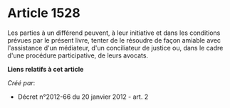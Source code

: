 # Article 1528

Les parties à un différend peuvent, à leur initiative et dans les conditions prévues par le présent livre, tenter de le
résoudre de façon amiable avec l'assistance d'un médiateur, d'un conciliateur de justice ou, dans le cadre d'une procédure
participative, de leurs avocats.

**Liens relatifs à cet article**

_Créé par_:

  - Décret n°2012-66 du 20 janvier 2012 - art. 2
